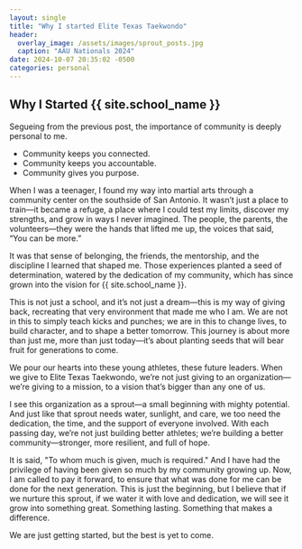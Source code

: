 ```yaml
---
layout: single
title: "Why I started Elite Texas Taekwondo"
header:
  overlay_image: /assets/images/sprout_posts.jpg
  caption: "AAU Nationals 2024"
date: 2024-10-07 20:35:02 -0500
categories: personal
---
```


## Why I Started {{ site.school_name }}

Segueing from the previous post, the importance of community is deeply personal to me.

- Community keeps you connected.
- Community keeps you accountable.
- Community gives you purpose.

When I was a teenager, I found my way into martial arts through a community center on the southside of San Antonio. It wasn’t just a place to train—it became a refuge, a place where I could test my limits, discover my strengths, and grow in ways I never imagined. The people, the parents, the volunteers—they were the hands that lifted me up, the voices that said, “You can be more.”

It was that sense of belonging, the friends, the mentorship, and the discipline I learned that shaped me. Those experiences planted a seed of determination, watered by the dedication of my community, which has since grown into the vision for {{ site.school_name }}.

This is not just a school, and it’s not just a dream—this is my way of giving back, recreating that very environment that made me who I am. We are not in this to simply teach kicks and punches; we are in this to change lives, to build character, and to shape a better tomorrow. This journey is about more than just me, more than just today—it’s about planting seeds that will bear fruit for generations to come.

We pour our hearts into these young athletes, these future leaders. When we give to Elite Texas Taekwondo, we’re not just giving to an organization—we’re giving to a mission, to a vision that’s bigger than any one of us. 

I see this organization as a sprout—a small beginning with mighty potential. And just like that sprout needs water, sunlight, and care, we too need the dedication, the time, and the support of everyone involved. With each passing day, we’re not just building better athletes; we’re building a better community—stronger, more resilient, and full of hope.

It is said, "To whom much is given, much is required." And I have had the privilege of having been given so much by my community growing up. Now, I am called to pay it forward, to ensure that what was done for me can be done for the next generation. This is just the beginning, but I believe that if we nurture this sprout, if we water it with love and dedication, we will see it grow into something great. Something lasting. Something that makes a difference.

We are just getting started, but the best is yet to come.
